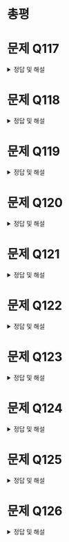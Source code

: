 # 총평

# 문제 Q117

<details>
<summary>정답 및 해설</summary>

> 정답:


[Examtopics](https://www.examtopics.com/discussions/amazon/view/85802-exam-aws-certified-solutions-architect-associate-saa-c03/)
</details>


# 문제 Q118

<details>
<summary>정답 및 해설</summary>

> 정답:


[Examtopics](https://www.examtopics.com/discussions/amazon/view/86512-exam-aws-certified-solutions-architect-associate-saa-c03/)
</details>


# 문제 Q119

<details>
<summary>정답 및 해설</summary>

> 정답:


[Examtopics](https://www.examtopics.com/discussions/amazon/view/86450-exam-aws-certified-solutions-architect-associate-saa-c03/)
</details>


# 문제 Q120

<details>
<summary>정답 및 해설</summary>

> 정답:


[Examtopics](https://www.examtopics.com/discussions/amazon/view/85807-exam-aws-certified-solutions-architect-associate-saa-c03/)
</details>


# 문제 Q121

<details>
<summary>정답 및 해설</summary>

> 정답:


[Examtopics](https://www.examtopics.com/discussions/amazon/view/85941-exam-aws-certified-solutions-architect-associate-saa-c03/)
</details>


# 문제 Q122

<details>
<summary>정답 및 해설</summary>

> 정답:


[Examtopics](https://www.examtopics.com/discussions/amazon/view/85942-exam-aws-certified-solutions-architect-associate-saa-c03/)
</details>


# 문제 Q123

<details>
<summary>정답 및 해설</summary>

> 정답:


[Examtopics](https://www.examtopics.com/discussions/amazon/view/85943-exam-aws-certified-solutions-architect-associate-saa-c03/)
</details>


# 문제 Q124

<details>
<summary>정답 및 해설</summary>

> 정답:


[Examtopics](https://www.examtopics.com/discussions/amazon/view/86038-exam-aws-certified-solutions-architect-associate-saa-c03/)
</details>


# 문제 Q125

<details>
<summary>정답 및 해설</summary>

> 정답:


[Examtopics](https://www.examtopics.com/discussions/amazon/view/85221-exam-aws-certified-solutions-architect-associate-saa-c03/)
</details>


# 문제 Q126

<details>
<summary>정답 및 해설</summary>

> 정답:


[Examtopics](https://www.examtopics.com/discussions/amazon/view/86731-exam-aws-certified-solutions-architect-associate-saa-c03/)
</details>
